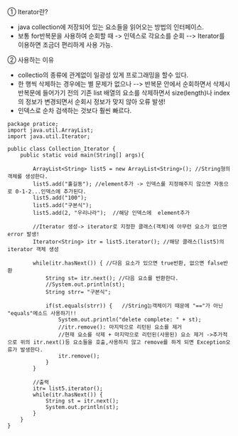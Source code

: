 ① Iterator란?
- java collection에 저장되어 있는 요소들을 읽어오는 방법의 인터페이스.
- 보통 for반복문을 사용하여 순회할 때 -> 인덱스로 각요소를 순회 --> Iterator를 이용하면 조금더 편리하게 사용 가능.

② 사용하는 이유
- collectio의 종류에 관계없이 일광성 있게 프로그래밍을 할수 있다. 
- 한 행씩 삭제하는 경우에는 별 문제가 없으나 --> 반복문 안에서 순회하면서 삭제시 반복문에 들어가기 전의 기존 list 배열의 요소를 삭제하면서 size(length)나 index의 정보가 변경되면서 순회시 정보가 맞지 않아 오류 발생!
- 인덱스로 순차 검색하는 것보다 훨씬 빠르다.

```
package pratice;
import java.util.ArrayList;
import java.util.Iterator;

public class Collection_Iterator {
    public static void main(String[] args){

        ArrayList<String> list5 = new ArrayList<String>(); //String형의 객체를 생성한다.
        list5.add("홀길동"); //element추가 -> 인덱스를 지정해주지 않으면 자동으로 0-1-2...인덱스에 추가된다.
        list5.add("100");
        list5.add("구본식");
        list5.add(2, "우리나라");  //해당 인덱스에  element추가

        //Iterator 생성-> iterator로 지정한 클래스(객체)에 아무런 요소가 없으면 error 발생!
        Iterator<String> itr = list5.iterator(); //해당 클래스(list5)의 iterator 객체 생성

        while(itr.hasNext()) { //다음 요소가 있으면 true반환, 없으면 false반환
            String st= itr.next(); //다음 요소를 반환한다.
            //System.out.println(st);
            String strr= "구본식";

            if(st.equals(strr)) {   //String는객체이기 때문에 "=="가 아닌 "equals"메소드 사용하기!!
                System.out.println("delete complete: " + st);
                //itr.remove(): 마지막으로 리턴된 요소를 제거
                //현재 요소를 삭제 + 마지막으로 리턴된(사용된) 요소 제거 ->추가적으로 위의 itr.next()등 요소들을 호출,사용하지 않고 remove를 하게 되면 Exception오류가 발생한다.
                itr.remove();
            }
        }

        //출력
        itr= list5.iterator();
        while(itr.hasNext()) {
            String st = itr.next();
            System.out.println(st);
        }
    }
}
```
